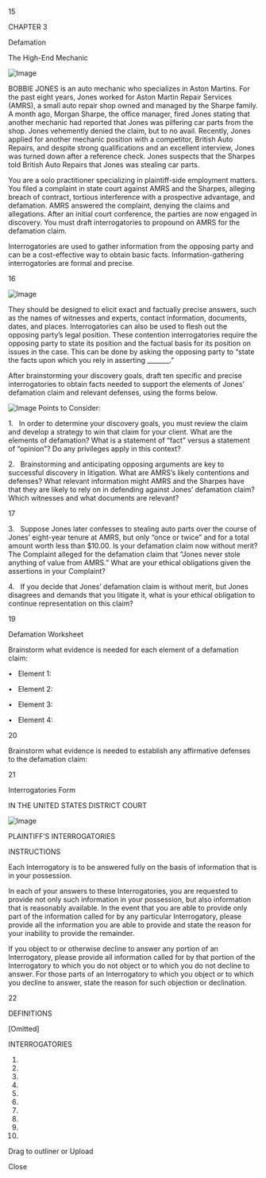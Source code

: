 15

CHAPTER 3

Defamation

The High-End Mechanic

![Image](https://readerservices.ipublishcentral.com/westacademic/50103369/epubreader/reprocess_41643/epubcontent_v2/OEBPS/images/f0015-01.jpg)

BOBBIE JONES is an auto mechanic who specializes in Aston Martins. For the past eight years, Jones worked for Aston Martin Repair Services (AMRS), a small auto repair shop owned and managed by the Sharpe family. A month ago, Morgan Sharpe, the office manager, fired Jones stating that another mechanic had reported that Jones was pilfering car parts from the shop. Jones vehemently denied the claim, but to no avail. Recently, Jones applied for another mechanic position with a competitor, British Auto Repairs, and despite strong qualifications and an excellent interview, Jones was turned down after a reference check. Jones suspects that the Sharpes told British Auto Repairs that Jones was stealing car parts.

You are a solo practitioner specializing in plaintiff-side employment matters. You filed a complaint in state court against AMRS and the Sharpes, alleging breach of contract, tortious interference with a prospective advantage, and defamation. AMRS answered the complaint, denying the claims and allegations. After an initial court conference, the parties are now engaged in discovery. You must draft interrogatories to propound on AMRS for the defamation claim.

Interrogatories are used to gather information from the opposing party and can be a cost-effective way to obtain basic facts. Information-gathering interrogatories are formal and precise.

16

![Image](https://readerservices.ipublishcentral.com/westacademic/50103369/epubreader/reprocess_41643/epubcontent_v2/OEBPS/images/f0016-01.jpg)

They should be designed to elicit exact and factually precise answers, such as the names of witnesses and experts, contact information, documents, dates, and places. Interrogatories can also be used to flesh out the opposing party’s legal position. These contention interrogatories require the opposing party to state its position and the factual basis for its position on issues in the case. This can be done by asking the opposing party to “state the facts upon which you rely in asserting \_\_\_\_\_\_\_.”

After brainstorming your discovery goals, draft ten specific and precise interrogatories to obtain facts needed to support the elements of Jones’ defamation claim and relevant defenses, using the forms below.

![Image](https://readerservices.ipublishcentral.com/westacademic/50103369/epubreader/reprocess_41643/epubcontent_v2/OEBPS/images/points.jpg) Points to Consider:

1.   In order to determine your discovery goals, you must review the claim and develop a strategy to win that claim for your client. What are the elements of defamation? What is a statement of “fact” versus a statement of “opinion”? Do any privileges apply in this context?

2.   Brainstorming and anticipating opposing arguments are key to successful discovery in litigation. What are AMRS’s likely contentions and defenses? What relevant information might AMRS and the Sharpes have that they are likely to rely on in defending against Jones’ defamation claim? Which witnesses and what documents are relevant?

17

3.   Suppose Jones later confesses to stealing auto parts over the course of Jones’ eight-year tenure at AMRS, but only “once or twice” and for a total amount worth less than $10.00. Is your defamation claim now without merit? The Complaint alleged for the defamation claim that “Jones never stole anything of value from AMRS.” What are your ethical obligations given the assertions in your Complaint?

4.   If you decide that Jones’ defamation claim is without merit, but Jones disagrees and demands that you litigate it, what is your ethical obligation to continue representation on this claim?

19

Defamation Worksheet

Brainstorm what evidence is needed for each element of a defamation claim:

•   Element 1:

•   Element 2:

•   Element 3:

•   Element 4:

20

Brainstorm what evidence is needed to establish any affirmative defenses to the defamation claim:

21

Interrogatories Form

IN THE UNITED STATES DISTRICT COURT

![Image](https://readerservices.ipublishcentral.com/westacademic/50103369/epubreader/reprocess_41643/epubcontent_v2/OEBPS/images/f0021-01.jpg)

PLAINTIFF’S INTERROGATORIES

INSTRUCTIONS

Each Interrogatory is to be answered fully on the basis of information that is in your possession.

In each of your answers to these Interrogatories, you are requested to provide not only such information in your possession, but also information that is reasonably available. In the event that you are able to provide only part of the information called for by any particular Interrogatory, please provide all the information you are able to provide and state the reason for your inability to provide the remainder.

If you object to or otherwise decline to answer any portion of an Interrogatory, please provide all information called for by that portion of the Interrogatory to which you do not object or to which you do not decline to answer. For those parts of an Interrogatory to which you object or to which you decline to answer, state the reason for such objection or declination.

22

DEFINITIONS

\[Omitted\]

INTERROGATORIES

1.

2.

3.

4.

5.

6.

7.

8.

9.

10.

Drag to outliner or Upload

Close
